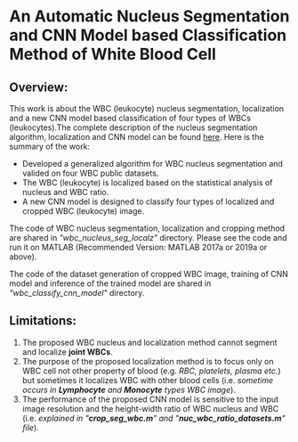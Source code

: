 # An Automatic Nucleus Segmentation and CNN Model based Classification Method of White Blood Cell
## **Overview:**
This work is about the WBC (leukocyte) nucleus segmentation, localization and a new CNN model based classification of four types of WBCs (leukocytes).The complete description of the nucleus segmentation algorithm, localization and CNN model can be found [here](https://www.sciencedirect.com/science/article/abs/pii/S0957417420300373 "An Automatic Nucleus Segmentation and CNN Model based Classification Method of White Blood Cell"). Here is the summary of the work:
* Developed a generalized algorithm for WBC nucleus segmentation and valided on four WBC public datasets.
* The WBC (leukocyte) is localized based on the statistical analysis of nucleus and WBC ratio.
* A new CNN model is designed to classify four types of localized and cropped WBC (leukocyte) image.


The code of WBC nucleus segmentation, localization and cropping method are shared in *"wbc_nucleus_seg_localz"* directory. Please see the code and run it on MATLAB (Recommended Version: MATLAB 2017a or 2019a or above).

The code of the dataset generation of cropped WBC image, training of CNN model and inference of the trained model are shared in *"wbc_classify_cnn_model"* directory.

## **Limitations:**
1. The proposed WBC nucleus and localization method cannot segment and localize __joint WBCs__.
2. The purpose of the proposed localization method is to focus only on WBC cell not other property of blood (e.g. *RBC, platelets, plasma etc.*) but sometimes it localizes WBC with other blood cells (i.e. *sometime occurs in __Lymphocyte__ and __Monocyte__ types WBC image*).
3. The performance of the proposed CNN model is sensitive to the input image resolution and the height-width ratio of WBC nucleus and WBC (i.e. *explained in "__crop_seg_wbc.m__" and "__nuc_wbc_ratio_datasets.m__" file*).